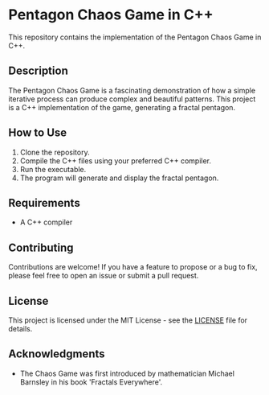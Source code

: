 # Pentagon Chaos Game in C++
This repository contains the implementation of the Pentagon Chaos Game in C++. 
## Description
The Pentagon Chaos Game is a fascinating demonstration of how a simple iterative process can produce complex and beautiful patterns. This project is a C++ implementation of the game, generating a fractal pentagon.
## How to Use
1. Clone the repository.
2. Compile the C++ files using your preferred C++ compiler.
3. Run the executable.
4. The program will generate and display the fractal pentagon.
## Requirements
- A C++ compiler
## Contributing
Contributions are welcome! If you have a feature to propose or a bug to fix, please feel free to open an issue or submit a pull request.
## License
This project is licensed under the MIT License - see the [LICENSE](https://github.com/A1A1G2/fractal_pentagon/blob/main/LICENSE) file for details.
## Acknowledgments
- The Chaos Game was first introduced by mathematician Michael Barnsley in his book 'Fractals Everywhere'.
